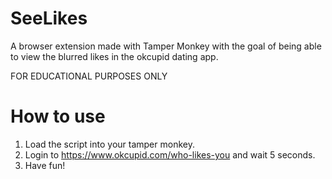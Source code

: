 # SeeLikes
A browser extension made with Tamper Monkey with the goal of being able to view the blurred likes in the okcupid dating app.

FOR EDUCATIONAL PURPOSES ONLY

# How to use
1. Load the script into your tamper monkey.
2. Login to https://www.okcupid.com/who-likes-you and wait 5 seconds.
3. Have fun!
